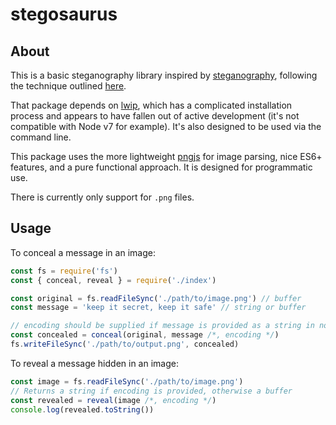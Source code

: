# stegosaurus

## About

This is a basic steganography library inspired by [steganography](https://github.com/rodrigouroz/steganography), following the technique outlined [here](http://domnit.org/blog/2007/02/stepic-explanation.html).

That package depends on [lwip](https://github.com/EyalAr/lwip), which has a complicated installation process and appears to have fallen out of active development (it's not compatible with Node v7 for example). It's also designed to be used via the command line.

This package uses the more lightweight [pngjs](https://github.com/lukeapage/pngjs) for image parsing, nice ES6+ features, and a pure functional approach. It is designed for programmatic use.

There is currently only support for `.png` files.

## Usage

To conceal a message in an image:
```js
const fs = require('fs')
const { conceal, reveal } = require('./index')

const original = fs.readFileSync('./path/to/image.png') // buffer
const message = 'keep it secret, keep it safe' // string or buffer

// encoding should be supplied if message is provided as a string in non-default encoding
const concealed = conceal(original, message /*, encoding */)
fs.writeFileSync('./path/to/output.png', concealed)
```

To reveal a message hidden in an image:
```js
const image = fs.readFileSync('./path/to/image.png')
// Returns a string if encoding is provided, otherwise a buffer
const revealed = reveal(image /*, encoding */)
console.log(revealed.toString())
```
